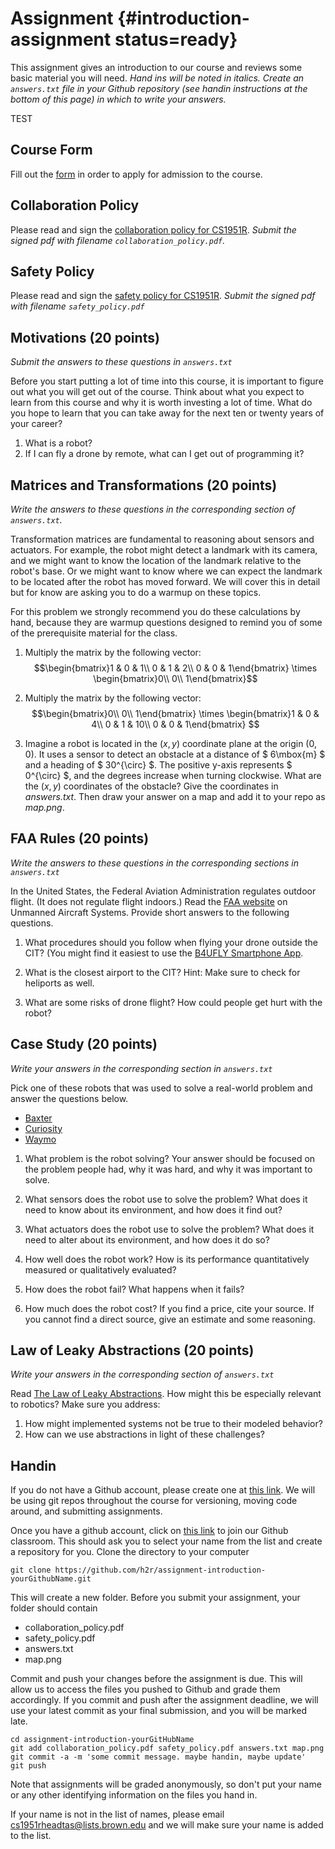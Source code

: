 # Assignment {#introduction-assignment status=ready}

This assignment gives an introduction to our course and reviews some basic
material you will need. *Hand ins will be noted in italics. Create an
`answers.txt` file in your Github repository (see handin instructions at the
bottom of this page) in which to write your answers.*

TEST

## Course Form

Fill out the
[form](https://docs.google.com/forms/d/1H9RmjkpoRjVK3JAbkEogyKDuwZQWIR6a7M4KQng4Tf0/viewform?edit_requested=true)
in order to apply for admission to the course.

## Collaboration Policy

Please read and sign the [collaboration policy for
CS1951R](https://cs.brown.edu/courses/cs1951r/assignments/introduction/collaboration_policy.pdf). *Submit the signed pdf with filename
`collaboration_policy.pdf`.*

## Safety Policy

Please read and sign the [safety policy for CS1951R](https://cs.brown.edu/courses/cs1951r/assignments/introduction/safety_policy.pdf).
*Submit the signed pdf with filename `safety_policy.pdf`*

## Motivations (20 points)

*Submit the answers to these questions in `answers.txt`*

Before you start putting a lot of time into this course, it is important to
figure out what you will get out of the course.  Think about what you expect to
learn from this course and why it is worth investing a lot of time.  What do
you hope to learn that you can take away for the next ten or twenty years of
your career?

1. What is a robot?
1. If I can fly a drone by remote, what can I get out of programming it?


## Matrices and Transformations (20 points)

*Write the answers to these questions in the corresponding section of `answers.txt`.*

Transformation matrices are fundamental to reasoning about sensors and
actuators.  For example, the robot might detect a landmark with its
camera, and we might want to know the location of the landmark
relative to the robot's base.  Or we might want to know where we can
expect the landmark to be located after the robot has moved forward.
We will cover this in detail but for know are asking you to do a
warmup on these topics.

For this problem we strongly recommend you do these calculations by hand,
because they are warmup questions designed to remind you of some of the
prerequisite material for the class.

1. Multiply the matrix by the following vector:
  $$\begin{bmatrix}1 & 0 & 1\\
                 0 & 1 & 2\\
                 0 & 0 & 1\end{bmatrix}
  \times
  \begin{bmatrix}0\\
                 0\\
                 1\end{bmatrix}$$

2. Multiply the matrix by the following vector:
   $$\begin{bmatrix}0\\
                  0\\
                  1\end{bmatrix}
   \times
   \begin{bmatrix}1 & 0 & 4\\
                  0 & 1 & 10\\
                  0 & 0 & 1\end{bmatrix} $$

3. Imagine a robot is located in the $(x, y)$ coordinate plane at the
   origin $(0,0)$. It uses a sensor to detect an obstacle at a distance
   of $ 6\mbox{m} $ and a heading of $ 30^{\circ} $. The positive y-axis
   represents $ 0^{\circ} $, and the degrees increase when turning clockwise.
   What are the $(x, y)$ coordinates of the obstacle? Give the coordinates
   in _answers.txt_. Then draw your answer on a map and add it to your repo as
   _map.png_.

## FAA Rules (20 points)
*Write the answers to these questions in the corresponding sections in `answers.txt`*

In the United States, the Federal Aviation Administration regulates
outdoor flight.  (It does not regulate flight indoors.)  Read the [FAA
website](https://www.faa.gov/uas/) on Unmanned Aircraft Systems.
Provide short answers to the following questions.


1. What procedures should you follow when flying your drone outside
   the CIT?  (You might find it easiest to use the [B4UFLY Smartphone
   App](https://www.faa.gov/uas/where_to_fly/b4ufly/).

2. What is the closest airport to the CIT? Hint: Make sure to check for
   heliports as well.

3. What are some risks of drone flight? How could people get hurt with the
   robot?

## Case Study (20 points)

*Write your answers in the corresponding section in `answers.txt`*

Pick one of these robots that was used to solve a real-world problem and answer
the questions below.
- [Baxter](https://www.rethinkrobotics.com/baxter/)
- [Curiosity](https://en.wikipedia.org/wiki/Curiosity_(rover))
- [Waymo](https://waymo.com)

1. What problem is the robot solving? Your answer should be focused on the
   problem people had, why it was hard, and why it was important to solve.

2. What sensors does the robot use to solve the problem? What does it need to
   know about its environment, and how does it find out?

3. What actuators does the robot use to solve the problem? What does it need to
   alter about its environment, and how does it do so?

4. How well does the robot work? How is its performance quantitatively measured
   or qualitatively evaluated?

5. How does the robot fail? What happens when it fails?

6. How much does the robot cost? If you find a price, cite your source. If you
   cannot find a direct source, give an estimate and some reasoning.

## Law of Leaky Abstractions (20 points)

*Write your answers in the corresponding section of `answers.txt`*

Read [The Law of Leaky
Abstractions](https://www.joelonsoftware.com/2002/11/11/the-law-of-leaky-abstractions/).
How might this be especially relevant to robotics? Make sure you address:

1. How might implemented systems not be true to their modeled behavior?
1. How can we use abstractions in light of these challenges?

## Handin

If you do not have a Github account, please create one at [this
link](https://github.com). We will be using git repos throughout the course for
versioning, moving code around, and submitting assignments.

Once you have a github account, click on [this
link](https://classroom.github.com/a/5D9_VZJ8) to join our Github classroom.
This should ask you to select your name from the list and create a repository
for you. Clone the directory to your computer

`git clone https://github.com/h2r/assignment-introduction-yourGithubName.git`

This will create a new folder. Before you submit your assignment, your folder
should contain

* collaboration_policy.pdf
* safety_policy.pdf
* answers.txt
* map.png

Commit and push your changes before the assignment is due. This will allow us to
access the files you pushed to Github and grade them accordingly. If you commit
and push after the assignment deadline, we will use your latest commit as your
final submission, and you will be marked late.

```
cd assignment-introduction-yourGitHubName
git add collaboration_policy.pdf safety_policy.pdf answers.txt map.png
git commit -a -m 'some commit message. maybe handin, maybe update'
git push
```

Note that assignments will be graded anonymously, so don't put your name or any
other identifying information on the files you hand in.

If your name is not in the list of names, please email
cs1951rheadtas@lists.brown.edu and we will make sure your name is added to the
list.
